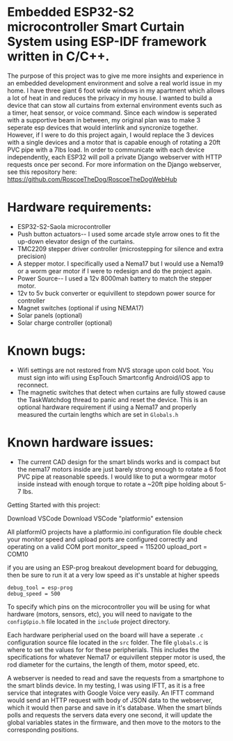 # Embedded ESP32-S2 microcontroller Smart Curtain System using ESP-IDF framework written in C/C++.

The purpose of this project was to give me more insights and experience in an embedded development environment and solve a real world issue in my home. I have three giant 6 foot wide windows in my apartment which allows a lot of heat in and reduces the privacy in my house. I wanted to build a device that can stow all curtains from external environment events such as a timer, heat sensor, or voice command. Since each window is seperated with a supportive beam in between, my original plan was to make 3 seperate esp devices that would interlink and syncronize together. However, if I were to do this project again, I would replace the 3 devices with a single devices and a motor that is capable enough of rotating a 20ft PVC pipe with a 7lbs load. In order to communicate with each device independently, each ESP32 will poll a private Django webserver with HTTP requests once per second. For more information on the Django webserver, see this repository here: https://github.com/RoscoeTheDog/RoscoeTheDogWebHub

# Hardware requirements:
* ESP32-S2-Saola microcontroller
* Push button actuators-- I used some arcade style arrow ones to fit the up-down elevator design of the curtains.
* TMC2209 stepper driver controller (microstepping for silence and extra precision)
* A stepper motor. I specifically used a Nema17 but I would use a Nema19 or a worm gear motor if I were to redesign and do the project again.
* Power Source-- I used a 12v 8000mah battery to match the stepper motor.
* 12v to 5v buck converter or equivillent to stepdown power source for controller
* Magnet switches (optional if using NEMA17)
* Solar panels (optional)
* Solar charge controller (optional)

# Known bugs:
* Wifi settings are not restored from NVS storage upon cold boot. You must sign into wifi using EspTouch Smartconfig Android/iOS app to reconnect.
* The magnetic switches that detect when curtains are fully stowed cause the TaskWatchdog thread to panic and reset the device. This is an optional hardware requirement if using a Nema17 and properly measured the curtain lengths which are set in `Globals.h`

# Known hardware issues:
* The current CAD design for the smart blinds works and is compact but the nema17 motors inside are just barely strong enough to rotate a 6 foot PVC pipe at reasonable speeds. I would like to put a wormgear motor inside instead with enough torque to rotate a ~20ft pipe holding about 5-7 lbs.


Getting Started with this project:

Download VSCode
Download VSCode "platformio" extension

All platformIO projects have a platformio.ini configuration file
double check your monitor speed and upload ports are configured correctly and operating on a valid COM port
monitor_speed = 115200
upload_port = COM10

if you are using an ESP-prog breakout development board for debugging, then be sure to run it at a very low speed as it's unstable at higher speeds

```
debug_tool = esp-prog
debug_speed = 500
```

To specify which pins on the microcontroller you will be using for what hardware (motors, sensors, etc), you will need to navigate to the `configGpio.h` file located in the `include` project directory.

Each hardware peripherial used on the board will have a seperate `.c` configuration source file located in the `src` folder. The file `globals.c` is where to set the values for for these peripherials. This includes the specifications for whatever Nema17 or equivillent stepper motor is used, the rod diameter for the curtains, the length of them, motor speed, etc.

A webserver is needed to read and save the requests from a smartphone to the smart blinds device. In my testing, I was using IFTT, as it is a free service that integrates with Google Voice very easily. An IFTT command would send an HTTP request with body of JSON data to the webserver, which it would then parse and save in it's database. When the smart blinds polls and requests the servers data every one second, it will update the global variables states in the firmware, and then move to the motors to the corresponding positions.